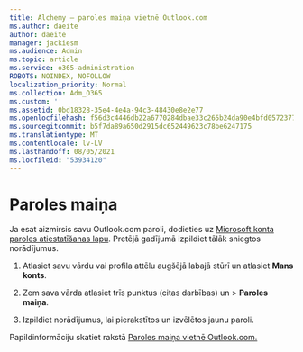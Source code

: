 ```yaml
---
title: Alchemy — paroles maiņa vietnē Outlook.com
ms.author: daeite
author: daeite
manager: jackiesm
ms.audience: Admin
ms.topic: article
ms.service: o365-administration
ROBOTS: NOINDEX, NOFOLLOW
localization_priority: Normal
ms.collection: Adm_O365
ms.custom: ''
ms.assetid: 0bd18328-35e4-4e4a-94c3-48430e8e2e77
ms.openlocfilehash: f56d3c4446db22a6770284dbae33c265b24da90e4bfd05723770de6b2d20426f
ms.sourcegitcommit: b5f7da89a650d2915dc652449623c78be6247175
ms.translationtype: MT
ms.contentlocale: lv-LV
ms.lasthandoff: 08/05/2021
ms.locfileid: "53934120"
---
```

# <a name="change-your-password"></a>Paroles maiņa

Ja esat aizmirsis savu Outlook.com paroli, dodieties uz [Microsoft konta paroles atiestatīšanas lapu](https://go.microsoft.com/fwlink/p/?linkid=841909). Pretējā gadījumā izpildiet tālāk sniegtos norādījumus.
  
1. Atlasiet savu vārdu vai profila attēlu augšējā labajā stūrī un atlasiet **Mans konts**. 
    
2. Zem sava vārda atlasiet trīs punktus (citas darbības) un > **Paroles maiņa**. 
    
3. Izpildiet norādījumus, lai pierakstītos un izvēlētos jaunu paroli. 
    
Papildinformāciju skatiet rakstā [Paroles maiņa vietnē Outlook.com.](https://support.office.com/article/2138d690-811c-4545-b2f3-e4dbe80c9735.aspx)
  

